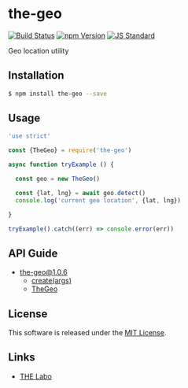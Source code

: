 the-geo
==========

<!---
This file is generated by the-tmpl. Do not update manually.
--->

<!-- Badge Start -->
<a name="badges"></a>

[![Build Status][bd_travis_shield_url]][bd_travis_url]
[![npm Version][bd_npm_shield_url]][bd_npm_url]
[![JS Standard][bd_standard_shield_url]][bd_standard_url]

[bd_repo_url]: https://github.com/the-labo/the-geo
[bd_travis_url]: http://travis-ci.org/the-labo/the-geo
[bd_travis_shield_url]: http://img.shields.io/travis/the-labo/the-geo.svg?style=flat
[bd_travis_com_url]: http://travis-ci.com/the-labo/the-geo
[bd_travis_com_shield_url]: https://api.travis-ci.com/the-labo/the-geo.svg?token=
[bd_license_url]: https://github.com/the-labo/the-geo/blob/master/LICENSE
[bd_npm_url]: http://www.npmjs.org/package/the-geo
[bd_npm_shield_url]: http://img.shields.io/npm/v/the-geo.svg?style=flat
[bd_standard_url]: http://standardjs.com/
[bd_standard_shield_url]: https://img.shields.io/badge/code%20style-standard-brightgreen.svg

<!-- Badge End -->


<!-- Description Start -->
<a name="description"></a>

Geo location utility

<!-- Description End -->


<!-- Overview Start -->
<a name="overview"></a>



<!-- Overview End -->


<!-- Sections Start -->
<a name="sections"></a>

<!-- Section from "doc/guides/01.Installation.md.hbs" Start -->

<a name="section-doc-guides-01-installation-md"></a>

Installation
-----

```bash
$ npm install the-geo --save
```


<!-- Section from "doc/guides/01.Installation.md.hbs" End -->

<!-- Section from "doc/guides/02.Usage.md.hbs" Start -->

<a name="section-doc-guides-02-usage-md"></a>

Usage
---------

```javascript
'use strict'

const {TheGeo} = require('the-geo')

async function tryExample () {

  const geo = new TheGeo()

  const {lat, lng} = await geo.detect()
  console.log('current geo location', {lat, lng})

}

tryExample().catch((err) => console.error(err))

```


<!-- Section from "doc/guides/02.Usage.md.hbs" End -->

<!-- Section from "doc/guides/10.API Guide.md.hbs" Start -->

<a name="section-doc-guides-10-a-p-i-guide-md"></a>

API Guide
-----

+ [the-geo@1.0.6](./doc/api/api.md)
  + [create(args)](./doc/api/api.md#the-geo-function-create)
  + [TheGeo](./doc/api/api.md#the-geo-class)


<!-- Section from "doc/guides/10.API Guide.md.hbs" End -->


<!-- Sections Start -->


<!-- LICENSE Start -->
<a name="license"></a>

License
-------
This software is released under the [MIT License](https://github.com/the-labo/the-geo/blob/master/LICENSE).

<!-- LICENSE End -->


<!-- Links Start -->
<a name="links"></a>

Links
------

+ [THE Labo][t_h_e_labo_url]

[t_h_e_labo_url]: https://github.com/the-labo

<!-- Links End -->
